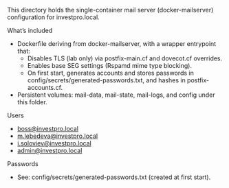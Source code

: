 This directory holds the single-container mail server (docker-mailserver) configuration for investpro.local.

What’s included

- Dockerfile deriving from docker-mailserver, with a wrapper entrypoint that:
  - Disables TLS (lab only) via postfix-main.cf and dovecot.cf overrides.
  - Enables base SEG settings (Rspamd mime type blocking).
  - On first start, generates accounts and stores passwords in config/secrets/generated-passwords.txt, and hashes in postfix-accounts.cf.
- Persistent volumes: mail-data, mail-state, mail-logs, and config under this folder.

Users

- boss@investpro.local
- m.lebedeva@investpro.local
- i.soloviev@investpro.local
- admin@investpro.local

Passwords

- See: config/secrets/generated-passwords.txt (created at first start).
